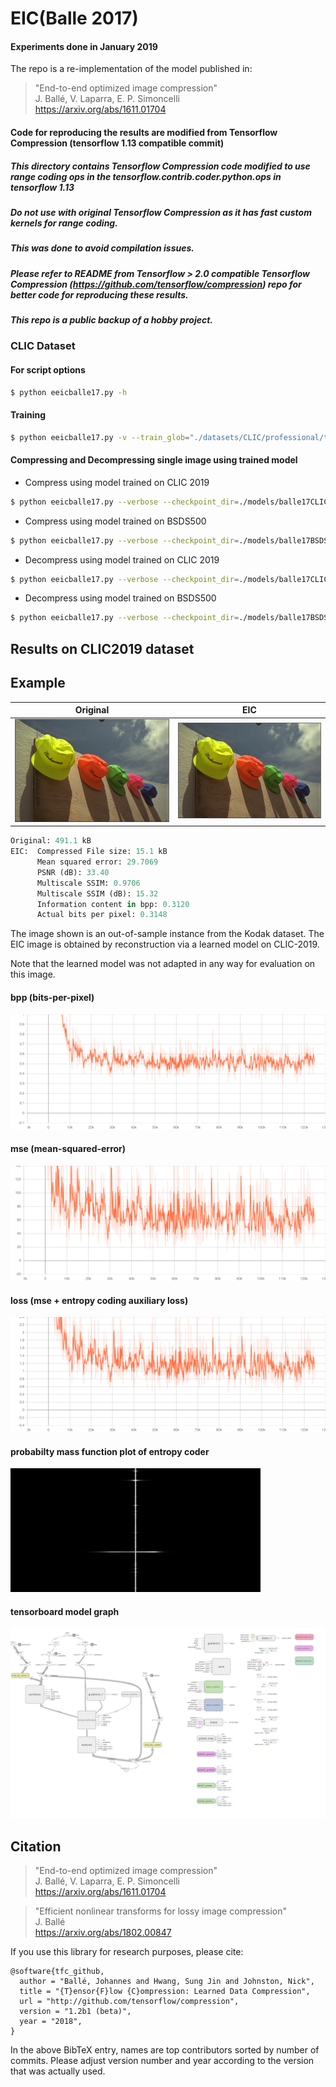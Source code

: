 # EIC(Balle 2017)

#### Experiments done in January 2019

The repo is a re-implementation of the model published
in:

> "End-to-end optimized image compression"<br />
> J. Ballé, V. Laparra, E. P. Simoncelli<br />
> https://arxiv.org/abs/1611.01704

#### Code for reproducing the results are modified from Tensorflow Compression (tensorflow 1.13 compatible commit)

##### This directory contains Tensorflow Compression code modified to use range coding ops in the tensorflow.contrib.coder.python.ops in tensorflow 1.13

##### Do not use with original Tensorflow Compression as it has fast custom kernels for range coding.

##### This was done to avoid compilation issues.

##### Please refer to README from Tensorflow > 2.0 compatible Tensorflow Compression (https://github.com/tensorflow/compression) repo for better code for reproducing these results.

##### This repo is a public backup of a hobby project.

### CLIC Dataset

#### For script options
```bash
$ python eeicballe17.py -h
```

#### Training
```bash
$ python eeicballe17.py -v --train_glob="./datasets/CLIC/professional/train/*.png" --checkpoint_dir=./models/balle17CLIC train
```

#### Compressing and Decompressing single image using trained model
- Compress using model trained on CLIC 2019
```bash
$ python eeicballe17.py --verbose --checkpoint_dir=./models/balle17CLIC compress ./tests/groundtruth/kodak/kodim01.png ./tests/reconCLIC/epoch30684/kodim01.tfic
```
- Compress using model trained on BSDS500
```bash
$ python eeicballe17.py --verbose --checkpoint_dir=./models/balle17BSDS500 compress ./tests/groundtruth/kodak/kodim01.png ./tests/reconBSDS500/kodim01_bsds.tfic
```

- Decompress using model trained on CLIC 2019
```bash
$ python eeicballe17.py --verbose --checkpoint_dir=./models/balle17CLIC decompress ./tests/reconCLIC/epoch30684/kodim01.tfic ./tests/reconCLIC/epoch30684/kodim01_recon.png
```
- Decompress using model trained on BSDS500
```bash
$ python eeicballe17.py --verbose --checkpoint_dir=./models/balle17BSDS500 decompress ./tests/reconBSDS500/kodim01_bsds.tfic ./tests/reconBSDS500/kodim01_recon.png
```

## Results on CLIC2019 dataset

## Example

Original | EIC
:-------------------------:|:-------------------------:
| <img src="./tests/groundtruth/kodak/kodim03.png" width="512"> | <img src="./tests/reconCLIC/epoch124680/kodim03_recon.png" width="512"> |

```python
Original: 491.1 kB
EIC:  Compressed File size: 15.1 kB
      Mean squared error: 29.7069
      PSNR (dB): 33.40
      Multiscale SSIM: 0.9706
      Multiscale SSIM (dB): 15.32
      Information content in bpp: 0.3120
      Actual bits per pixel: 0.3148
```

The image shown is an out-of-sample instance from the Kodak dataset. The EIC image is obtained by reconstruction via a learned model on CLIC-2019.

Note that the learned model was not adapted in any way for evaluation on this image.

#### bpp (bits-per-pixel)

<div align="left">
  <img src='results/bpp124749.png'/>
</div>

#### mse (mean-squared-error)

<div align="left">
  <img src='results/mse124749.png'/>
</div>

#### loss (mse + entropy coding auxiliary loss)

<div align="left">
  <img src='results/loss124749.png'/>
</div>

#### probabilty mass function plot of entropy coder

<div align="left">
  <img src='results/pmf124749.png', width=400px/>
</div>


#### tensorboard model graph

<div align="left">
  <img src='results/tfgraph30808.png'/>
</div>

## Citation

> "End-to-end optimized image compression"<br />
> J. Ballé, V. Laparra, E. P. Simoncelli<br />
> https://arxiv.org/abs/1611.01704

> "Efficient nonlinear transforms for lossy image compression"<br />
> J. Ballé<br />
> https://arxiv.org/abs/1802.00847

If you use this library for research purposes, please cite:
```
@software{tfc_github,
  author = "Ballé, Johannes and Hwang, Sung Jin and Johnston, Nick",
  title = "{T}ensor{F}low {C}ompression: Learned Data Compression",
  url = "http://github.com/tensorflow/compression",
  version = "1.2b1 (beta)",
  year = "2018",
}
```
In the above BibTeX entry, names are top contributors sorted by number of
commits. Please adjust version number and year according to the version that was
actually used.
